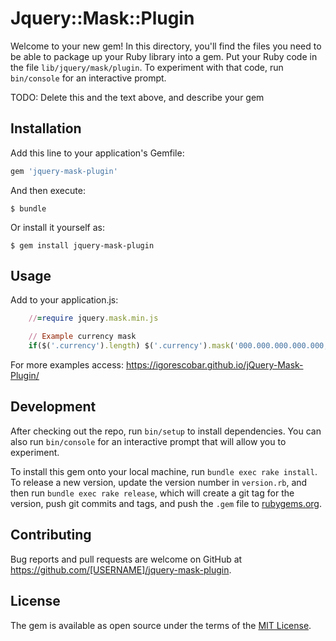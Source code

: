 # Jquery::Mask::Plugin

Welcome to your new gem! In this directory, you'll find the files you need to be able to package up your Ruby library into a gem. Put your Ruby code in the file `lib/jquery/mask/plugin`. To experiment with that code, run `bin/console` for an interactive prompt.

TODO: Delete this and the text above, and describe your gem

## Installation

Add this line to your application's Gemfile:

```ruby
gem 'jquery-mask-plugin'
```

And then execute:

    $ bundle

Or install it yourself as:

    $ gem install jquery-mask-plugin

## Usage

Add to your application.js:

```ruby
    //=require jquery.mask.min.js

    // Example currency mask
    if($('.currency').length) $('.currency').mask('000.000.000.000.000,00', {reverse: true});

```

For more examples access:
https://igorescobar.github.io/jQuery-Mask-Plugin/

## Development

After checking out the repo, run `bin/setup` to install dependencies. You can also run `bin/console` for an interactive prompt that will allow you to experiment.

To install this gem onto your local machine, run `bundle exec rake install`. To release a new version, update the version number in `version.rb`, and then run `bundle exec rake release`, which will create a git tag for the version, push git commits and tags, and push the `.gem` file to [rubygems.org](https://rubygems.org).

## Contributing

Bug reports and pull requests are welcome on GitHub at https://github.com/[USERNAME]/jquery-mask-plugin.


## License

The gem is available as open source under the terms of the [MIT License](http://opensource.org/licenses/MIT).
